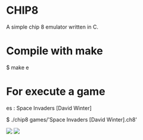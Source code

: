# CHIP8
A simple chip 8 emulator written in C.

# Compile with make
$ make e

# For execute a game
es : Space Invaders [David Winter]

$ ./chip8 games/'Space Invaders [David Winter].ch8'

![](https://github.com/Holeryn/CHIP8/blob/master/img/scree1.png)
![](https://github.com/Holeryn/CHIP8/blob/master/img/scree2.png)
